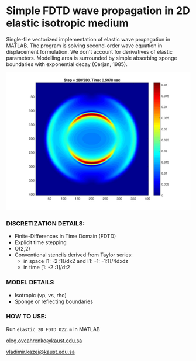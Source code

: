 # **Simple FDTD wave propagation in 2D elastic isotropic medium**

Single-file vectorized implementation of elastic wave propagation in MATLAB. The program is solving second-order wave equation in displacement formulation. We don't account for derivatives of elastic parameters. Modelling area is surrounded by simple absorbing sponge boundaries with exponential decay (Cerjan, 1985). 

![Wavefield example](img/snap.jpg)

### **DISCRETIZATION DETAILS**:
* Finite-Differences in Time Domain (FDTD)
* Explicit time stepping
* O(2,2)
* Conventional stencils derived from Taylor series: 
    * in space [1: -2 :1]/dx2 and [1: -1: -1:1]/4dxdz
    * in time [1: -2 :1]/dt2

### **MODEL DETAILS**
* Isotropic (vp, vs, rho)
* Sponge or reflecting boundaries

### **HOW TO USE**: 
Run `elastic_2D_FDTD_O22.m` in MATLAB

oleg.ovcahrenko@kaust.edu.sa

vladimir.kazei@kaust.edu.sa